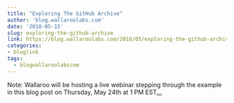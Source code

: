 ```yaml
---
title: "Exploring The GitHub Archive"
author: 'blog.wallaroolabs.com'
date: '2018-05-15'
slug: exploring-the-github-archive
link: https://blog.wallaroolabs.com/2018/05/exploring-the-github-archive/
categories:
- bloglink
tags:
  - blogwallaroolabscom
---
```


Note: Wallaroo will be hosting a live webinar stepping through the example in this blog post on Thursday, May 24th at 1 PM EST[... <i class="fas fa-external-link-alt"></i>](https://blog.wallaroolabs.com/2018/05/exploring-the-github-archive/)

